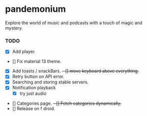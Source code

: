 # pandemonium

Explore the world of music and podcasts with a touch of magic and mystery.

### TODO
- [x] Add player.
- [] Fix material 13 theme.
- [x] Add toasts / snackBars.
~~- [] move keyboard above everything.~~
- [x] Retry button on API error.
- [x] Searching and storing stable servers.
- [x] Notification playback
  - [x] try just audio
- [] Categories page.
  ~~- [] Fetch categories dynamically.~~
- [] Release on f droid.